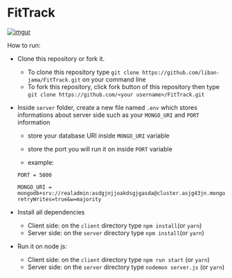 # FitTrack

[![imgur](https://imgur.com/V7phfXw)](https://github.com/liban-jama/FitTrack/)

How to run:

- Clone this repository or fork it.
  - To clone this repository type `git clone https://github.com/liban-jama/FitTrack.git` on your command line
  - To fork this repository, click fork button of this repository then type `git clone https://github.com/<your username>/FitTrack.git`
  
- Inside `server` folder, create a new file named `.env` which stores informations about server side such as your `MONGO_URI` and `PORT` information
  
  - store your database URI inside `MONGO_URI` variable
  - store the port you will run it on inside `PORT` variable

  
  - example:
  ```
  PORT = 5000

  MONGO_URI = mongodb+srv://realadmin:asdgjnjjoakdsgjgasda@cluster.asjg43jn.mongodb.net/?retryWrites=true&w=majority
  ```

- Install all dependencies

  - Client side: on the `client` directory type `npm install`(or `yarn`)
  - Server side: on the `server` directory type `npm install`(or `yarn`)

- Run it on node js:
  - Client side: on the `client` directory type `npm run start` (or `yarn`)
  - Server side: on the `server` directory type `nodemon server.js` (or `yarn`)
